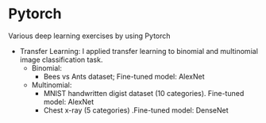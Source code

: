 # Pytorch
Various deep learning exercises by using Pytorch

* Transfer Learning: I applied transfer learning to binomial and multinomial image classification task. 
  * Binomial: 
    * Bees vs Ants dataset; Fine-tuned model: AlexNet
  * Multinomial: 
    * MNIST handwritten digist dataset (10 categories). Fine-tuned model: AlexNet
    * Chest x-ray (5 categories) .Fine-tuned model: DenseNet
